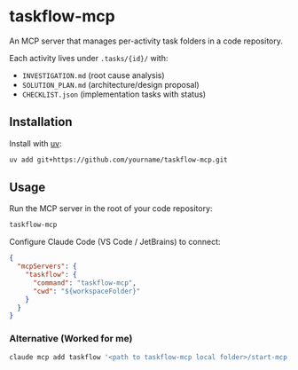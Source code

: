 # taskflow-mcp

An MCP server that manages per-activity task folders in a code repository.

Each activity lives under `.tasks/{id}/` with:
- `INVESTIGATION.md` (root cause analysis)
- `SOLUTION_PLAN.md` (architecture/design proposal)
- `CHECKLIST.json` (implementation tasks with status)

## Installation

Install with [uv](https://github.com/astral-sh/uv):

```bash
uv add git+https://github.com/yourname/taskflow-mcp.git
```

## Usage

Run the MCP server in the root of your code repository:
```bash
taskflow-mcp
```

Configure Claude Code (VS Code / JetBrains) to connect:
```json
{
  "mcpServers": {
    "taskflow": {
      "command": "taskflow-mcp",
      "cwd": "${workspaceFolder}"
    }
  }
}
```

### Alternative (Worked for me)

```bash
claude mcp add taskflow '<path to taskflow-mcp local folder>/start-mcp.sh' -s user
```